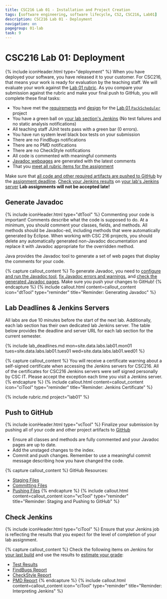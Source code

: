 ```yaml
---
title: CSC216 Lab 01 - Installation and Project Creation
tags: [software engineering, software lifecycle, CS2, CSC216, Lab01]
description: CSC216 Lab 01 - Deployment
navigation: on
pagegroup: 01-lab
task: 9
---
```


# CSC216 Lab 01: Deployment
{% include iconHeader.html type="deployment" %}
When you have deployed your software, you have released it to your customer.  For CSC216, that means your work is ready for evaluation by the teaching staff.  We will evaluate your work against the [Lab 01 rubric](#lab-rubric).  As you compare your submission against the rubric and make your final push to GitHub, you will complete these final tasks:

  * You have met the [requirements](01-lab-requirements) and [design](01-lab-design) for the [Lab 01 `PackScheduler`](../01-lab) project
  * You have a green ball on [your lab section's Jenkins](#lab-deadlines--jenkins-servers) (No test failures and no static analysis notifications)
  * All teaching staff JUnit tests pass with a green bar (0 errors).
  * You have run system level black box tests on your submission
  * There are no FindBugs notifications
  * There are no PMD notifications
  * There are no CheckStyle notifications
  * All code is commented with meaningful comments
  * [Javadoc webpages](#generate-javadoc) are generated with the latest comments
  * That you [meet all rubric items for the assignment](#lab-rubric)

Make sure that [all code and other required artifacts are pushed to GitHub](#push-to-github) by the [assignment deadline](#lab-deadlines--jenkins-servers).  [Check your Jenkins results](#check-jenkins) on [your lab's Jenkins server](#lab-deadlines--jenkins-servers)  **Lab assignments will not be accepted late!**


## Generate Javadoc
{% include iconHeader.html type="dtTool" %}
Commenting your code is important! Comments describe what the code is supposed to do. At a minimum, you should comment your classes, fields, and methods. All methods should be Javadoc-ed, including methods that were automatically generated by Eclipse. When working with CSC 216 projects, you should delete any automatically generated non-Javadoc documentation and replace it with Javadoc appropriate for the overridden method.

Java provides the Javadoc tool to generate a set of web pages that display the comments for your code.


{% capture callout_content %}
To generate Javadoc, you need to [configure and run the Javadoc tool](https://pages.github.ncsu.edu/engr-csc216/guided-projects/gp1/gp1-javadoc#configure-and-run-javadoc-for-your-project), [fix Javadoc errors and warnings](https://pages.github.ncsu.edu/engr-csc216/guided-projects/gp1/gp1-javadoc#fix-javadoc-errors-and-warnings), and [check the generated Javadoc pages](https://pages.github.ncsu.edu/engr-csc216/guided-projects/gp1/gp1-javadoc#check-generated-javadoc-pages).  Make sure you push your changes to GitHub!
{% endcapture %}
{% include callout.html content=callout_content icon="dtTool" type="reminder" title="Reminder: Generating Javadoc" %}

## Lab Deadlines & Jenkins Servers
All labs are due 10 minutes before the start of the next lab.  Additionally, each lab section has their own dedicated lab Jenkins server.  The table below provides the deadline and server URL for each lab section for the current semester.

{% include lab_deadlines.md mon=site.data.labs.lab01.mon01 tues=site.data.labs.lab01.tues01 wed=site.data.labs.lab01.wed01 %}


{% capture callout_content %}
You will receive a certificate warning about a self-signed certificate when accessing the Jenkins servers for CSC216.  All of the certificates for CSC216 Jenkins servers were self signed personally by CSC IT.  Please accept the exception each time you visit a Jenkins server.
{% endcapture %}
{% include callout.html content=callout_content icon="ciTool" type="reminder" title="Reminder: Jenkins Certificate" %}



{% include rubric.md project="lab01" %} 


## Push to GitHub
{% include iconHeader.html type="vcTool" %}
Finalize your submission by pushing all of your code and other project artifacts to [GitHub](https://github.ncsu.edu)

  * Ensure all classes and methods are fully commented and your Javadoc pages are up to date.
  * Add the unstaged changes to the index.
  * Commit and push changes.  Remember to use a meaningful commit message describing how you have changed the code.  


{% capture callout_content %}
GitHub Resources:

  * [Staging Files](https://pages.github.ncsu.edu/engr-csc-software-development/practices-tools/git/git-staging)
  * [Committing Files](https://pages.github.ncsu.edu/engr-csc-software-development/practices-tools/git/git-commit)
  * [Pushing Files](https://pages.github.ncsu.edu/engr-csc-software-development/practices-tools/git/git-push)
{% endcapture %}
{% include callout.html content=callout_content icon="vcTool" type="reminder" title="Reminder: Staging and Pushing to GitHub" %}


## Check Jenkins
{% include iconHeader.html type="ciTool" %}
Ensure that your Jenkins job is reflecting the results that you expect for the level of completion of your lab assignment.


{% capture callout_content %}
Check the following items on Jenkins for [your last build](https://pages.github.ncsu.edu/engr-csc-software-development/practices-tools/jenkins/#build-summary-page) and use the results to [estimate your grade](https://pages.github.ncsu.edu/engr-csc-software-development/practices-tools/jenkins/#grade-estimation-example):

  * [Test Results](https://pages.github.ncsu.edu/engr-csc-software-development/practices-tools/jenkins/#test-results)
  * [FindBugs Report](https://pages.github.ncsu.edu/engr-csc-software-development/practices-tools/jenkins/#findbugs-report)
  * [CheckStyle Report](https://pages.github.ncsu.edu/engr-csc-software-development/practices-tools/jenkins/#checkstyle-report)
  * [PMD Report](https://pages.github.ncsu.edu/engr-csc-software-development/practices-tools/jenkins/#pmd-report)
{% endcapture %}
{% include callout.html content=callout_content icon="ciTool" type="reminder" title="Reminder: Interpreting Jenkins" %}

